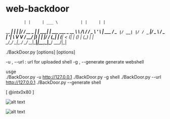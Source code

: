 # web-backdoor





            | |     | ___ \          | |     | |                 
__      _____| |__   | |_/ / __ _  ___| | ____| | ___   ___  _ __ 
\ \ /\ / / _ \ '_ \  | ___ \/ _` |/ __| |/ / _` |/ _ \ / _ \| '__|
 \ V  V /  __/ |_) | | |_/ / (_| | (__|   < (_| | (_) | (_) | |   
  \_/\_/ \___|_.__/  \____/ \__,_|\___|_|\_\__,_|\___/ \___/|_|   
                                                                  
                                                                  
./BackDoor.py [options]
[options]

-u    ,   --url   :         url for uploaded shell
-g    , --generate          generate webshell


 usge                                          
./BackDoor.py -u http://127.0.0.1
./BackDoor.py -g shell
./BackDoor.py --url http://127.0.0.1
./BackDoor.py --generate shell

[ @intx0x80 ]



![alt text](https://github.com/cyberheartmi9/web-backdoor/blob/master/webshell.PNG)

![alt text](https://github.com/cyberheartmi9/web-backdoor/blob/master/webshell3.PNG)
